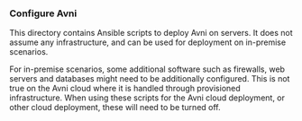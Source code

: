### Configure Avni
This directory contains Ansible scripts to deploy Avni on servers. It does not assume any infrastructure, and can be used for deployment on in-premise scenarios. 

For in-premise scenarios, some additional software such as firewalls, web servers and databases might need to be additionally configured. This is not true on the Avni cloud where it is handled through provisioned infrastructure. When using these scripts for the Avni cloud deployment, or other cloud deployment, these will need to be turned off.
